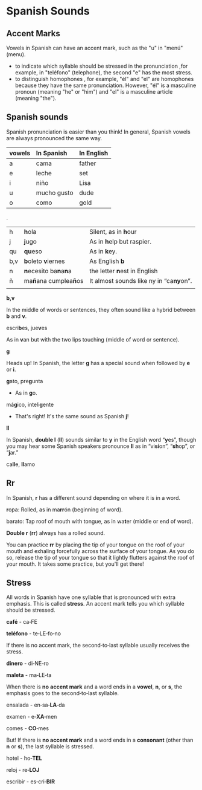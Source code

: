 # Spanish Sounds

## Accent Marks

Vowels in Spanish can have an accent mark, such as the "u" in "menú" \(menu\).

* to indicate which syllable should be stressed in the pronunciation ,for example, in "teléfono" \(telephone\), the second "e" has the most stress.
* to distinguish homophones , for example, "él" and "el" are homophones because they have the same pronunciation. However, "él" is a masculine pronoun \(meaning "he" or "him"\) and "el" is a masculine article \(meaning "the"\).

## Spanish sounds

Spanish pronunciation is easier than you think! In general, Spanish vowels are always pronounced the same way.

| vowels | In Spanish | In English |
| :--- | :--- | :--- |
| a | cama | father |
| e | leche | set |
| i | niño | Lisa |
| u | mucho gusto | dude |
| o | como | gold |

.

|  |  |  |
| :--- | :--- | :--- |
| h | **h**ola | Silent, as in **h**our |
| j | **j**ugo | As in **h**elp but raspier. |
| qu | **qu**eso | As in **k**ey. |
| b,v | **b**oleto **v**iernes | As English **b** |
| n | **n**ecesito ba**n**a**n**a | the letter **n**est in English |
| ñ | ma**ñ**ana cumplea**ñ**os | It almost sounds like ny in “ca**ny**on”. |
|  |  |  |

**b,v**

In the middle of words or sentences, they often sound like a hybrid between **b** and **v**.

escri**b**es, jue**v**es

As in **v**an but with the two lips touching \(middle of word or sentence\).

**g**

Heads up! In Spanish, the letter **g** has a special sound when followed by **e** or **i**.

**g**ato, pre**g**unta

* As in **g**o.

má**g**ico, inteli**g**ente

* That's right! It's the same sound as Spanish **j**!

**ll**

In Spanish, **double l** \(**ll**\) sounds similar to **y** in the English word “**y**es”, though you may hear some Spanish speakers pronounce **ll** as in “vi**si**on”, “**sh**op”, or “**j**ar.”

ca**ll**e, **ll**amo

## Rr

In Spanish, **r** has a different sound depending on where it is in a word.

**r**opa: Rolled, as in ma**rr**ón \(beginning of word\).

ba**r**ato: Tap roof of mouth with tongue, as in wa**t**er \(middle or end of word\).

**Double r** \(**rr**\) always has a rolled sound.

You can practice **rr** by placing the tip of your tongue on the roof of your mouth and exhaling forcefully across the surface of your tongue. As you do so, release the tip of your tongue so that it lightly flutters against the roof of your mouth. It takes some practice, but you'll get there!

## **Stress**

All words in Spanish have one syllable that is pronounced with extra emphasis. This is called **stress**. An accent mark tells you which syllable should be stressed.

**café** - ca‑FE

**teléfono** - te‑LE‑fo‑no

If there is no accent mark, the second‑to‑last syllable usually receives the stress.

**dinero** - di‑NE‑ro

**maleta** - ma‑LE‑ta

When there is **no** **accent mark** and a word ends in a **vowel**, **n**, or **s**, the emphasis goes to the second‑to‑last syllable.

ensalada - en‑sa‑**LA**‑da

examen - e‑**XA**‑men

comes - **CO**‑mes

But! If there is **no accent mark** and a word ends in a **consonant** \(other than **n** or **s**\), the last syllable is stressed.

hotel - ho‑**TEL**

reloj - re‑**LOJ**

escribir - es‑cri‑**BIR**

